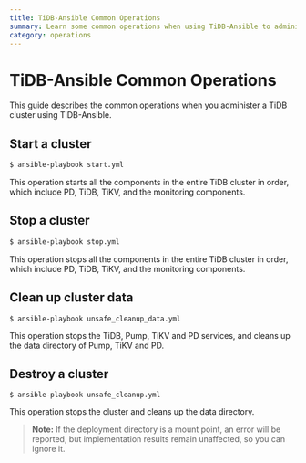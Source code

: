 ```yaml
---
title: TiDB-Ansible Common Operations
summary: Learn some common operations when using TiDB-Ansible to administer a TiDB cluster.
category: operations
---
```


# TiDB-Ansible Common Operations

This guide describes the common operations when you administer a TiDB cluster using TiDB-Ansible.

## Start a cluster

```bash
$ ansible-playbook start.yml
```

This operation starts all the components in the entire TiDB cluster in order, which include PD, TiDB, TiKV, and the monitoring components.

## Stop a cluster

```bash
$ ansible-playbook stop.yml
```

This operation stops all the components in the entire TiDB cluster in order, which include PD, TiDB, TiKV, and the monitoring components.

## Clean up cluster data

```
$ ansible-playbook unsafe_cleanup_data.yml
```

This operation stops the TiDB, Pump, TiKV and PD services, and cleans up the data directory of Pump, TiKV and PD.

## Destroy a cluster

```
$ ansible-playbook unsafe_cleanup.yml
```

This operation stops the cluster and cleans up the data directory.

> **Note:** If the deployment directory is a mount point, an error will be reported, but implementation results remain unaffected, so you can ignore it.